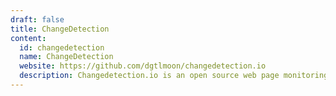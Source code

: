 ```yaml
---
draft: false
title: ChangeDetection
content:
  id: changedetection
  name: ChangeDetection
  website: https://github.com/dgtlmoon/changedetection.io
  description: Changedetection.io is an open source web page monitoring, notification and change detection.
---
```

